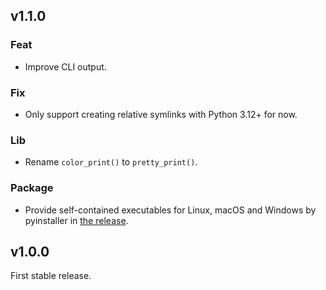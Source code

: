 ## v1.1.0

### Feat

- Improve CLI output.

### Fix

- Only support creating relative symlinks with Python 3.12+ for now.

### Lib

- Rename `color_print()` to `pretty_print()`.

### Package

- Provide self-contained executables for Linux, macOS and Windows by pyinstaller
	in [the release](https://github.com/jaxvanyang/batchlink/releases/tag/v1.1.0).

## v1.0.0

First stable release.
